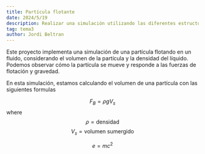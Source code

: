 ```yaml
---
title: Partícula flotante
date: 2024/5/19
description: Realizar una simulación utilizando las diferentes estructuras de Masa Muelle y aplicar sobre ellas fuerzas para ver su reacción ante estas. 
tag: tema3
author: Jordi Beltran
---
```


Este proyecto implementa una simulación de una partícula flotando en un fluido, considerando el volumen de la partícula y la densidad del líquido. Podemos observar cómo la partícula se mueve y responde a las fuerzas de flotación y gravedad.

En esta simulación, estamos calculando el volumen de una partícula con las siguientes formulas

$$
F_B = \rho g V_s
$$
where
$$
\rho = \text{densidad}
$$
$$
V_s = \text{volumen sumergido}
$$

$$\begin{equation} \label{eq1}
e=mc^2
\end{equation}$$
